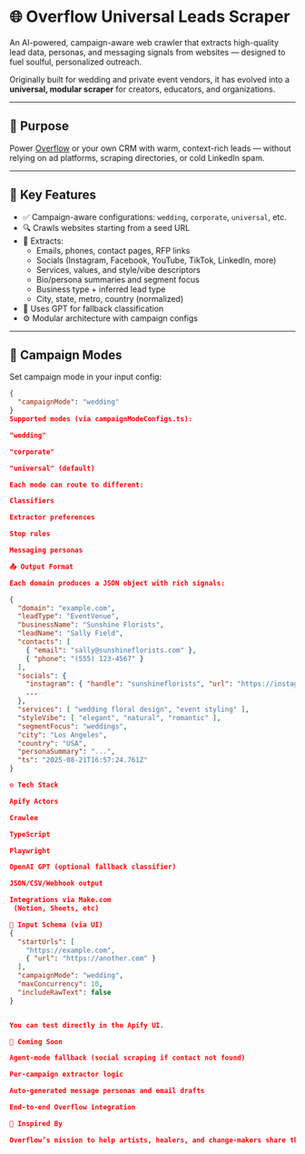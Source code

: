 # 🌐 Overflow Universal Leads Scraper

An AI-powered, campaign-aware web crawler that extracts high-quality lead data, personas, and messaging signals from websites — designed to fuel soulful, personalized outreach.

Originally built for wedding and private event vendors, it has evolved into a **universal, modular scraper** for creators, educators, and organizations.

---

## 🎯 Purpose

Power [Overflow](https://overflow.io) or your own CRM with warm, context-rich leads — without relying on ad platforms, scraping directories, or cold LinkedIn spam.

---

## 🧠 Key Features

- ✅ Campaign-aware configurations: `wedding`, `corporate`, `universal`, etc.
- 🔍 Crawls websites starting from a seed URL
- 🧠 Extracts:
  - Emails, phones, contact pages, RFP links
  - Socials (Instagram, Facebook, YouTube, TikTok, LinkedIn, more)
  - Services, values, and style/vibe descriptors
  - Bio/persona summaries and segment focus
  - Business type + inferred lead type
  - City, state, metro, country (normalized)
- 🧠 Uses GPT for fallback classification
- ⚙️ Modular architecture with campaign configs

---

## 🧪 Campaign Modes

Set campaign mode in your input config:

```json
{
  "campaignMode": "wedding"
}
Supported modes (via campaignModeConfigs.ts):

"wedding"

"corporate"

"universal" (default)

Each mode can route to different:

Classifiers

Extractor preferences

Stop rules

Messaging personas

📤 Output Format

Each domain produces a JSON object with rich signals:

{
  "domain": "example.com",
  "leadType": "EventVenue",
  "businessName": "Sunshine Florists",
  "leadName": "Sally Field",
  "contacts": [
    { "email": "sally@sunshineflorists.com" },
    { "phone": "(555) 123-4567" }
  ],
  "socials": {
    "instagram": { "handle": "sunshineflorists", "url": "https://instagram.com/sunshineflorists" },
    ...
  },
  "services": [ "wedding floral design", "event styling" ],
  "styleVibe": [ "elegant", "natural", "romantic" ],
  "segmentFocus": "weddings",
  "city": "Los Angeles",
  "country": "USA",
  "personaSummary": "...",
  "ts": "2025-08-21T16:57:24.761Z"
}

⚙️ Tech Stack

Apify Actors

Crawlee

TypeScript

Playwright

OpenAI GPT (optional fallback classifier)

JSON/CSV/Webhook output

Integrations via Make.com
 (Notion, Sheets, etc)

📁 Input Schema (via UI)
{
  "startUrls": [
    "https://example.com",
    { "url": "https://another.com" }
  ],
  "campaignMode": "wedding",
  "maxConcurrency": 10,
  "includeRawText": false
}


You can test directly in the Apify UI.

🔮 Coming Soon

Agent-mode fallback (social scraping if contact not found)

Per-campaign extractor logic

Auto-generated message personas and email drafts

End-to-end Overflow integration

💞 Inspired By

Overflow’s mission to help artists, healers, and change-makers share their gifts through resonance, not coercion.
